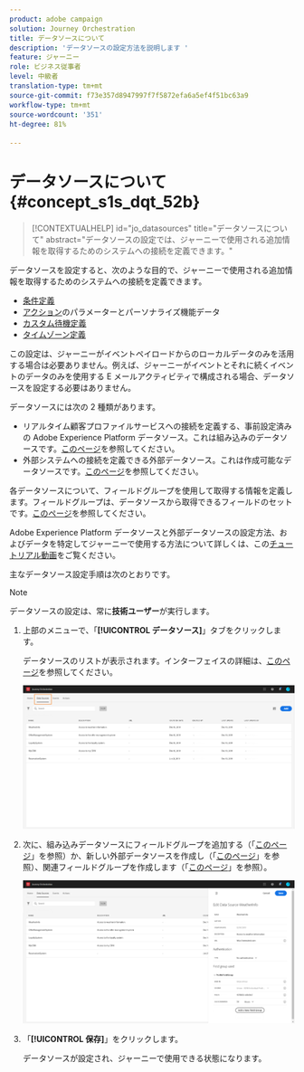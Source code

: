 ```yaml
---
product: adobe campaign
solution: Journey Orchestration
title: データソースについて
description: 'データソースの設定方法を説明します '
feature: ジャーニー
role: ビジネス従事者
level: 中級者
translation-type: tm+mt
source-git-commit: f73e357d8947997f7f5872efa6a5ef4f51bc63a9
workflow-type: tm+mt
source-wordcount: '351'
ht-degree: 81%

---
```



# データソースについて {#concept_s1s_dqt_52b}

>[!CONTEXTUALHELP]
>id="jo_datasources"
>title="データソースについて"
>abstract="データソースの設定では、ジャーニーで使用される追加情報を取得するためのシステムへの接続を定義できます。"

データソースを設定すると、次のような目的で、ジャーニーで使用される追加情報を取得するためのシステムへの接続を定義できます。

* [条件定義](../building-journeys/condition-activity.md)
* [アクション](../action/action.md)のパラメーターとパーソナライズ機能データ
* [カスタム待機定義](../building-journeys/wait-activity.md#custom)
* [タイムゾーン定義](../building-journeys/timezone-management.md)

この設定は、ジャーニーがイベントペイロードからのローカルデータのみを活用する場合は必要ありません。例えば、ジャーニーがイベントとそれに続くイベントのデータのみを使用する E メールアクティビティで構成される場合、データソースを設定する必要はありません。

データソースには次の 2 種類があります。

* リアルタイム顧客プロファイルサービスへの接続を定義する、事前設定済みの Adobe Experience Platform データソース。これは組み込みのデータソースです。[このページ](../datasource/adobe-experience-platform-data-source.md)を参照してください。
* 外部システムへの接続を定義できる外部データソース。これは作成可能なデータソースです。[このページ](../datasource/external-data-sources.md)を参照してください。

各データソースについて、フィールドグループを使用して取得する情報を定義します。フィールドグループは、データソースから取得できるフィールドのセットです。[このページ](../datasource/field-groups.md)を参照してください。

Adobe Experience Platform データソースと外部データソースの設定方法、およびデータを特定してジャーニーで使用する方法について詳しくは、この[チュートリアル動画](https://docs.adobe.com/content/help/ja-JP/journey-orchestration-learn/tutorials/configure-data-sources.html)をご覧ください。

主なデータソース設定手順は次のとおりです。

>[!NOTE]
>
>データソースの設定は、常に&#x200B;**技術ユーザー**&#x200B;が実行します。

1. 上部のメニューで、「**[!UICONTROL データソース]**」タブをクリックします。

   データソースのリストが表示されます。インターフェイスの詳細は、[このページ](../about/user-interface.md)を参照してください。

   ![](../assets/journey18.png)

1. 次に、組み込みデータソースにフィールドグループを追加する（「[このページ](../datasource/adobe-experience-platform-data-source.md)」を参照）か、新しい外部データソースを作成し（「[このページ](../datasource/external-data-sources.md)」を参照）、関連フィールドグループを作成します（「[このページ](../datasource/field-groups.md)」を参照）。

   ![](../assets/journey23.png)

1. 「**[!UICONTROL 保存]**」をクリックします。

   データソースが設定され、ジャーニーで使用できる状態になります。
